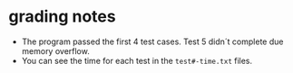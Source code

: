 # grading notes

- The program passed the first 4 test cases. Test 5 didn´t complete due memory overflow.
- You can see the time for each test in the `test#-time.txt` files.